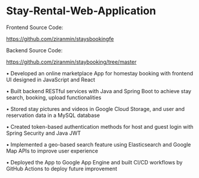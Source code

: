 # Stay-Rental-Web-Application

Frontend Source Code:

https://github.com/ziranmin/staysbookingfe

Backend Source Code:

https://github.com/ziranmin/staybooking/tree/master


•	Developed an online marketplace App for homestay booking with frontend UI designed in JavaScript and React 

•	Built backend RESTful services with Java and Spring Boot to achieve stay search, booking, upload functionalities 

•	Stored stay pictures and videos in Google Cloud Storage, and user and reservation data in a MySQL database

•	Created token-based authentication methods for host and guest login with Spring Security and Java JWT

•	Implemented a geo-based search feature using Elasticsearch and Google Map APIs to improve user experience

•	Deployed the App to Google App Engine and built CI/CD workflows by GitHub Actions to deploy future improvement 

